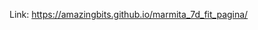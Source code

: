 <p>Link: <a href="https://amazingbits.github.io/marmita_7d_fit_pagina/" target="_blank">https://amazingbits.github.io/marmita_7d_fit_pagina/</a></p>